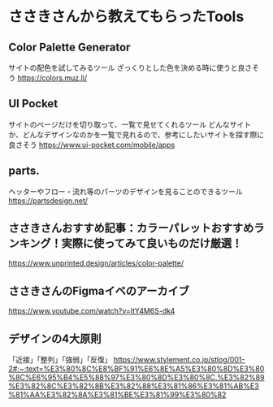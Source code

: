 # ささきさんから教えてもらったTools
## Color Palette Generator
サイトの配色を試してみるツール
ざっくりとした色を決める時に使うと良さそう
https://colors.muz.li/

## UI Pocket
サイトのページだけを切り取って、一覧で見せてくれるツール
どんなサイトか、どんなデザインなのかを一覧で見れるので、参考にしたいサイトを探す際に良さそう
https://www.ui-pocket.com/mobile/apps

## parts.
ヘッターやフロー・流れ等のパーツのデザインを見ることのできるツール
https://partsdesign.net/

## ささきさんおすすめ記事：カラーパレットおすすめランキング！実際に使ってみて良いものだけ厳選！
https://www.unprinted.design/articles/color-palette/

## ささきさんのFigmaイベのアーカイブ
https://www.youtube.com/watch?v=ItY4M6S-dk4

## デザインの4大原則
「近接」「整列」「強弱」「反復」
https://www.stylement.co.jp/stlog/001-2#:~:text=%E3%80%8C%E8%BF%91%E6%8E%A5%E3%80%8D%E3%80%8C%E6%95%B4%E5%88%97%E3%80%8D%E3%80%8C,%E3%82%89%E3%82%8C%E3%82%8B%E3%82%88%E3%81%86%E3%81%AB%E3%81%AA%E3%82%8A%E3%81%BE%E3%81%99%E3%80%82